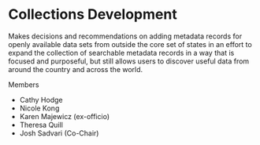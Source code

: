 # Collections Development

Makes decisions and recommendations on adding metadata records for openly available data sets from outside the core set of states in an effort to expand the collection of searchable metadata records in a way that is focused and purposeful, but still allows users to discover useful data from around the country and across the world.

Members

* Cathy Hodge
* Nicole Kong
* Karen Majewicz (ex-officio)
* Theresa Quill
* Josh Sadvari (Co-Chair)
